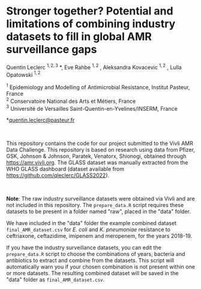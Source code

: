 # Stronger together? Potential and limitations of combining industry datasets to fill in global AMR surveillance gaps

Quentin Leclerc $^{1,2,3}$ *, Eve Rahbe $^{1,2}$ , Aleksandra Kovacevic $^{1,2}$ , Lulla Opatowski $^{1,2}$ 

$^{1}$ Epidemiology and Modelling of Antimicrobial Resistance, Institut Pasteur, France  
$^{2}$ Conservatoire National des Arts et Métiers, France  
$^{3}$ Université de Versailles Saint-Quentin-en-Yvelines/INSERM, France  

*quentin.leclerc@pasteur.fr

<br/>

This repository contains the code for our project submitted to the Vivli AMR Data Challenge.
This repository is based on research using data from Pfizer, GSK, Johnson & Johnson, Paratek, Venatorx, Shionogi, obtained through https://amr.vivli.org. 
The GLASS dataset was manually extracted from the WHO GLASS dashboard (dataset available from https://github.com/qleclerc/GLASS2022). 

<br/>

**Note**: The raw industry surveillance datasets were obtained via Vivli and are not included in this repository. The `prepare_data.R` script requires these datasets to be present in a folder named "raw", placed in the "data" folder.

We have included in the "data" folder the example combined dataset `final_AMR_dataset.csv` for *E. coli* and *K. pneumoniae* resistance to ceftriaxone, ceftazidime, imipenem and meropenem, for the years 2018-19.

If you have the industry surveillance datasets, you can edit the `prepare_data.R` script to choose the combinations of years, bacteria and antibiotics to extract and combine from the datasets. This script will automatically warn you if your chosen combination is not present within one or more datasets. The resulting combined dataset will be saved in the "data" folder as `final_AMR_dataset.csv`.
